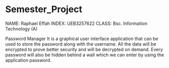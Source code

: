# Semester_Project
NAME: Raphael Effah
INDEX: UEB3257622
CLASS: Bsc. Information Technology (A)

 Password Manager
It is a graphical user interface application that can be used to store the password 
along with the username. All the data will be encrypted to prove better security 
and will be decrypted on demand. Every password will also be hidden behind a 
wall which we can enter by using the application password.
